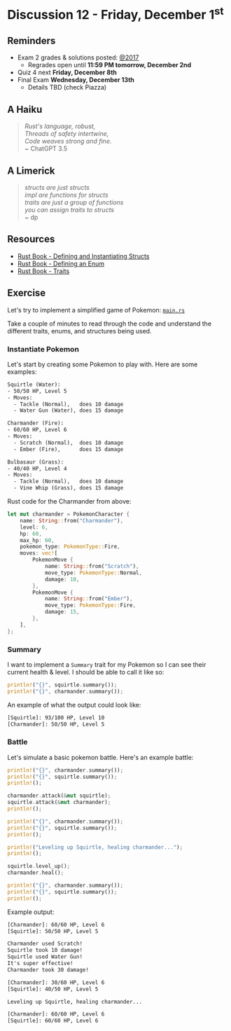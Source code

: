 # Discussion 12 - Friday, December 1<sup>st</sup>

## Reminders

- Exam 2 grades & solutions posted: [@2017](https://piazza.com/class/lkimk0rc39wfi/post/2017)
  - Regrades open until **11:59 PM tomorrow, December 2nd**
- Quiz 4 next **Friday, December 8th**
- Final Exam **Wednesday, December 13th**
  - Details TBD (check Piazza)

## A Haiku

> _Rust's language, robust,_ \
> _Threads of safety intertwine,_ \
> _Code weaves strong and fine._ \
> ~ ChatGPT 3.5

## A Limerick

> _structs are just structs_ \
> _impl are functions for structs_ \
> _traits are just a group of functions_ \
> _you can assign traits to structs_ \
> ~ dp

## Resources

- [Rust Book - Defining and Instantiating Structs](https://doc.rust-lang.org/book/ch05-01-defining-structs.html)
- [Rust Book - Defining an Enum](https://doc.rust-lang.org/book/ch06-01-defining-an-enum.html)
- [Rust Book - Traits](https://doc.rust-lang.org/book/ch10-02-traits.html)

## Exercise

Let's try to implement a simplified game of Pokemon: [`main.rs`](./src/main.rs)

Take a couple of minutes to read through the code and understand the different traits, enums, and structures being used.

### Instantiate Pokemon

Let's start by creating some Pokemon to play with. Here are some examples:

```txt
Squirtle (Water):
- 50/50 HP, Level 5
- Moves:
  - Tackle (Normal),   does 10 damage
  - Water Gun (Water), does 15 damage

Charmander (Fire):
- 60/60 HP, Level 6
- Moves:
  - Scratch (Normal),  does 10 damage
  - Ember (Fire),      does 15 damage

Bulbasaur (Grass):
- 40/40 HP, Level 4
- Moves:
  - Tackle (Normal),   does 10 damage
  - Vine Whip (Grass), does 15 damage
```

Rust code for the Charmander from above:

```rust
let mut charmander = PokemonCharacter {
    name: String::from("Charmander"),
    level: 6,
    hp: 60,
    max_hp: 60,
    pokemon_type: PokemonType::Fire,
    moves: vec![
        PokemonMove {
            name: String::from("Scratch"),
            move_type: PokemonType::Normal,
            damage: 10,
        },
        PokemonMove {
            name: String::from("Ember"),
            move_type: PokemonType::Fire,
            damage: 15,
        },
    ],
};
```

### Summary

I want to implement a `Summary` trait for my Pokemon so I can see their current health & level. I should be able to call it like so:

```rust
println!("{}", squirtle.summary());
println!("{}", charmander.summary());
```

An example of what the output could look like:

```bash
[Squirtle]: 93/100 HP, Level 10
[Charmander]: 50/50 HP, Level 5
```

### Battle

Let's simulate a basic pokemon battle. Here's an example battle:

```rust
println!("{}", charmander.summary());
println!("{}", squirtle.summary());
println!();

charmander.attack(&mut squirtle);
squirtle.attack(&mut charmander);
println!();

println!("{}", charmander.summary());
println!("{}", squirtle.summary());
println!();

println!("Leveling up Squirtle, healing charmander...");
println!();

squirtle.level_up();
charmander.heal();

println!("{}", charmander.summary());
println!("{}", squirtle.summary());
println!();
```

Example output:

```txt
[Charmander]: 60/60 HP, Level 6
[Squirtle]: 50/50 HP, Level 5

Charmander used Scratch!
Squirtle took 10 damage!
Squirtle used Water Gun!
It's super effective!
Charmander took 30 damage!

[Charmander]: 30/60 HP, Level 6
[Squirtle]: 40/50 HP, Level 5

Leveling up Squirtle, healing charmander...

[Charmander]: 60/60 HP, Level 6
[Squirtle]: 60/60 HP, Level 6
```
